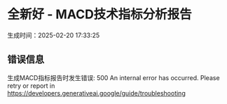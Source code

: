 
# 全新好 - MACD技术指标分析报告
生成时间：2025-02-20 17:33:25

## 错误信息
生成MACD指标报告时发生错误: 500 An internal error has occurred. Please retry or report in https://developers.generativeai.google/guide/troubleshooting
